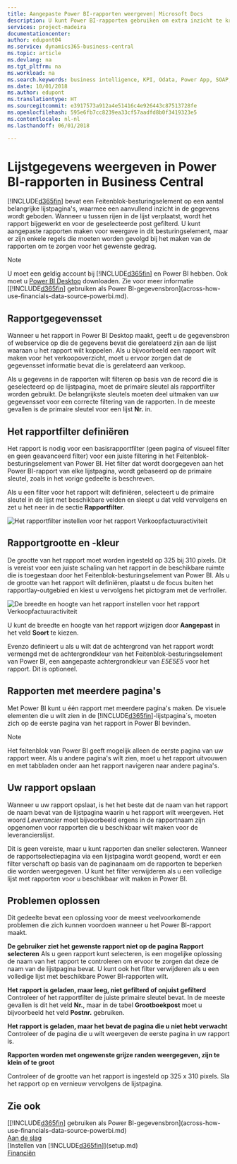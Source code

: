 ```yaml
---
title: Aangepaste Power BI-rapporten weergeven| Microsoft Docs
description: U kunt Power BI-rapporten gebruiken om extra inzicht te krijgen in gegevens in lijsten.
services: project-madeira
documentationcenter: 
author: edupont04
ms.service: dynamics365-business-central
ms.topic: article
ms.devlang: na
ms.tgt_pltfrm: na
ms.workload: na
ms.search.keywords: business intelligence, KPI, Odata, Power App, SOAP, analysis
ms.date: 10/01/2018
ms.author: edupont
ms.translationtype: HT
ms.sourcegitcommit: e3917573a912a4e51416c4e926443c87513728fe
ms.openlocfilehash: 595e6fb7cc8239ea33cf57aadfd8b0f3419323e5
ms.contentlocale: nl-nl
ms.lasthandoff: 06/01/2018

---
```

# <a name="viewing-list-data-in-power-bi-reports-in-business-central"></a>Lijstgegevens weergeven in Power BI-rapporten in Business Central 
[!INCLUDE[d365fin](includes/d365fin_md.md)] bevat een Feitenblok-besturingselement op een aantal belangrijke lijstpagina's, waarmee een aanvullend inzicht in de gegevens wordt geboden. Wanneer u tussen rijen in de lijst verplaatst, wordt het rapport bijgewerkt en voor de geselecteerde post gefilterd. U kunt aangepaste rapporten maken voor weergave in dit besturingselement, maar er zijn enkele regels die moeten worden gevolgd bij het maken van de rapporten om te zorgen voor het gewenste gedrag.  

> [!NOTE]  
>   U moet een geldig account bij [!INCLUDE[d365fin](includes/d365fin_md.md)] en Power BI hebben. Ook moet u [Power BI Desktop](https://powerbi.microsoft.com/en-us/desktop/) downloaden. Zie voor meer informatie [[!INCLUDE[d365fin](includes/d365fin_md.md)] gebruiken als Power BI-gegevensbron](across-how-use-financials-data-source-powerbi.md).  

## <a name="report-data-set"></a>Rapportgegevensset
Wanneer u het rapport in Power BI Desktop maakt, geeft u de gegevensbron of webservice op die de gegevens bevat die gerelateerd zijn aan de lijst waaraan u het rapport wilt koppelen. Als u bijvoorbeeld een rapport wilt maken voor het verkoopoverzicht, moet u ervoor zorgen dat de gegevensset informatie bevat die is gerelateerd aan verkoop.  

Als u gegevens in de rapporten wilt filteren op basis van de record die is geselecteerd op de lijstpagina, moet de primaire sleutel als rapportfilter worden gebruikt. De belangrijkste sleutels moeten deel uitmaken van uw gegevensset voor een correcte filtering van de rapporten. In de meeste gevallen is de primaire sleutel voor een lijst **Nr.** in.  

## <a name="defining-the-report-filter"></a>Het rapportfilter definiëren
Het rapport is nodig voor een basisrapportfilter (geen pagina of visueel filter en geen geavanceerd filter) voor een juiste filtering in het Feitenblok-besturingselement van Power BI. Het filter dat wordt doorgegeven aan het Power BI-rapport van elke lijstpagina, wordt gebaseerd op de primaire sleutel, zoals in het vorige gedeelte is beschreven.  

Als u een filter voor het rapport wilt definiëren, selecteert u de primaire sleutel in de lijst met beschikbare velden en sleept u dat veld vervolgens en zet u het neer in de sectie **Rapportfilter**.  

![Het rapportfilter instellen voor het rapport Verkoopfactuuractiviteit](./media/across-how-use-powerbi-reports-factbox/financials-powerbi-report-filter.png)

## <a name="report-size-and-color"></a>Rapportgrootte en -kleur
De grootte van het rapport moet worden ingesteld op 325 bij 310 pixels. Dit is vereist voor een juiste schaling van het rapport in de beschikbare ruimte die is toegestaan door het Feitenblok-besturingselement van Power BI. Als u de grootte van het rapport wilt definiëren, plaatst u de focus buiten het rapportlay-outgebied en kiest u vervolgens het pictogram met de verfroller.

![De breedte en hoogte van het rapport instellen voor het rapport Verkoopfactuuractiviteit](./media/across-how-use-powerbi-reports-factbox/financials-powerbi-report-sizing.png)

U kunt de breedte en hoogte van het rapport wijzigen door **Aangepast** in het veld **Soort** te kiezen.

Evenzo definieert u als u wilt dat de achtergrond van het rapport wordt vermengd met de achtergrondkleur van het Feitenblok-besturingselement van Power BI, een aangepaste achtergrondkleur van *E5E5E5* voor het rapport. Dit is optioneel.  

## <a name="reports-with-multiple-pages"></a>Rapporten met meerdere pagina's
Met Power BI kunt u één rapport met meerdere pagina's maken. De visuele elementen die u wilt zien in de [!INCLUDE[d365fin](includes/d365fin_md.md)]-lijstpagina´s, moeten zich op de eerste pagina van het rapport in Power BI bevinden.  

> [!NOTE]  
>  Het feitenblok van Power BI geeft mogelijk alleen de eerste pagina van uw rapport weer. Als u andere pagina's wilt zien, moet u het rapport uitvouwen en met tabbladen onder aan het rapport navigeren naar andere pagina's.  

## <a name="saving-your-report"></a>Uw rapport opslaan

Wanneer u uw rapport opslaat, is het het beste dat de naam van het rapport de naam bevat van de lijstpagina waarin u het rapport wilt weergeven. Het woord *Leverancier* moet bijvoorbeeld ergens in de rapportnaam zijn opgenomen voor rapporten die u beschikbaar wilt maken voor de leverancierslijst.  

Dit is geen vereiste, maar u kunt rapporten dan sneller selecteren. Wanneer de rapportselectiepagina via een lijstpagina wordt geopend, wordt er een filter verschaft op basis van de paginanaam om de rapporten te beperken die worden weergegeven.  U kunt het filter verwijderen als u een volledige lijst met rapporten voor u beschikbaar wilt maken in Power BI.  

## <a name="troubleshooting"></a>Problemen oplossen
Dit gedeelte bevat een oplossing voor de meest veelvoorkomende problemen die zich kunnen voordoen wanneer u het Power BI-rapport maakt.  

**De gebruiker ziet het gewenste rapport niet op de pagina Rapport selecteren** Als u geen rapport kunt selecteren, is een mogelijke oplossing de naam van het rapport te controleren om ervoor te zorgen dat deze de naam van de lijstpagina bevat. U kunt ook het filter verwijderen als u een volledige lijst met beschikbare Power BI-rapporten wilt.  

**Het rapport is geladen, maar leeg, niet gefilterd of onjuist gefilterd** Controleer of het rapportfilter de juiste primaire sleutel bevat. In de meeste gevallen is dit het veld **Nr.**, maar in de tabel **Grootboekpost** moet u bijvoorbeeld het veld **Postnr.** gebruiken.

**Het rapport is geladen, maar het bevat de pagina die u niet hebt verwacht** Controleer of de pagina die u wilt weergeven de eerste pagina in uw rapport is.  

**Rapporten worden met ongewenste grijze randen weergegeven, zijn te klein of te groot**

Controleer of de grootte van het rapport is ingesteld op 325 x 310 pixels. Sla het rapport op en vernieuw vervolgens de lijstpagina.  

## <a name="see-also"></a>Zie ook
[[!INCLUDE[d365fin](includes/d365fin_md.md)] gebruiken als Power BI-gegevensbron](across-how-use-financials-data-source-powerbi.md)  
[Aan de slag](product-get-started.md)    
[Instellen van [!INCLUDE[d365fin](includes/d365fin_md.md)]](setup.md)    
[Financiën](finance.md)  

